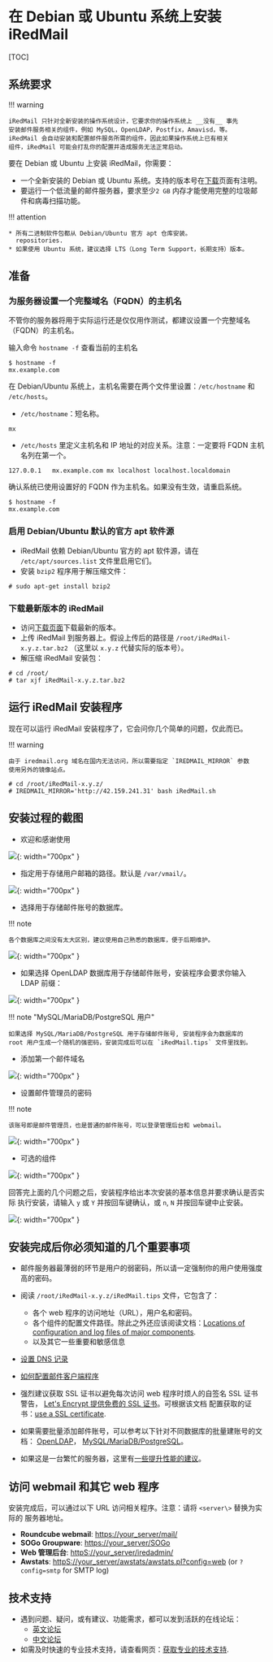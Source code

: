 # 在 Debian 或 Ubuntu 系统上安装 iRedMail

[TOC]

## 系统要求

!!! warning

    iRedMail 只针对全新安装的操作系统设计，它要求你的操作系统上 __没有__ 事先
    安装邮件服务相关的组件，例如 MySQL，OpenLDAP，Postfix，Amavisd，等。
    iRedMail 会自动安装和配置邮件服务所需的组件，因此如果操作系统上已有相关
    组件，iRedMail 可能会打乱你的配置并造成服务无法正常启动。

要在 Debian 或 Ubuntu 上安装 iRedMail，你需要：

* 一个全新安装的 Debian 或 Ubuntu 系统。支持的版本号在[下载](../download.html)页面有注明。
* 要运行一个低流量的邮件服务器，要求至少`2 GB` 内存才能使用完整的垃圾邮件和病毒扫描功能。

!!! attention

    * 所有二进制软件包都从 Debian/Ubuntu 官方 apt 仓库安装。
      repositories.
    * 如果使用 Ubuntu 系统，建议选择 LTS（Long Term Support，长期支持）版本。

## 准备

### 为服务器设置一个完整域名（FQDN）的主机名

不管你的服务器将用于实际运行还是仅仅用作测试，都建议设置一个完整域名（FQDN）的主机名。

输入命令 `hostname -f` 查看当前的主机名

```shell
$ hostname -f
mx.example.com
```

在 Debian/Ubuntu 系统上，主机名需要在两个文件里设置：`/etc/hostname` 和 `/etc/hosts`。

* `/etc/hostname`：短名称。

```
mx
```

* `/etc/hosts` 里定义主机名和 IP 地址的对应关系。注意：一定要将 FQDN 主机名列在第一个。

```
127.0.0.1   mx.example.com mx localhost localhost.localdomain
```

确认系统已使用设置好的 FQDN 作为主机名。如果没有生效，请重启系统。

```
$ hostname -f
mx.example.com
```

### 启用 Debian/Ubuntu 默认的官方 apt 软件源

* iRedMail 依赖 Debian/Ubuntu 官方的 apt 软件源，请在 `/etc/apt/sources.list`
  文件里启用它们。
* 安装 `bzip2` 程序用于解压缩文件：

```
# sudo apt-get install bzip2
```

### 下载最新版本的 iRedMail

* 访问[下载页面](../download.html)下载最新的版本。
* 上传 iRedMail 到服务器上。假设上传后的路径是 `/root/iRedMail-x.y.z.tar.bz2`
  （这里以 `x.y.z` 代替实际的版本号）。
* 解压缩 iRedMail 安装包：

```
# cd /root/
# tar xjf iRedMail-x.y.z.tar.bz2
```

## 运行 iRedMail 安装程序

现在可以运行 iRedMail 安装程序了，它会问你几个简单的问题，仅此而已。

!!! warning

    由于 iredmail.org 域名在国内无法访问，所以需要指定 `IREDMAIL_MIRROR` 参数
    使用另外的镜像站点。

```
# cd /root/iRedMail-x.y.z/
# IREDMAIL_MIRROR='http://42.159.241.31' bash iRedMail.sh
```

## 安装过程的截图

* 欢迎和感谢使用

![](./images/installation/welcome.png){: width="700px" }

* 指定用于存储用户邮箱的路径。默认是 `/var/vmail/`。

![](./images/installation/mail_storage.png){: width="700px" }

* 选择用于存储邮件账号的数据库。

!!! note

    各个数据库之间没有太大区别，建议使用自己熟悉的数据库，便于后期维护。

![](./images/installation/backends.png){: width="700px" }

* 如果选择 OpenLDAP 数据库用于存储邮件账号，安装程序会要求你输入 LDAP 前缀：

![](./images/installation/ldap_suffix.png){: width="700px" }

!!! note "MySQL/MariaDB/PostgreSQL 用户"

    如果选择 MySQL/MariaDB/PostgreSQL 用于存储邮件账号, 安装程序会为数据库的
    root 用户生成一个随机的强密码，安装完成后可以在 `iRedMail.tips` 文件里找到。

* 添加第一个邮件域名

![](./images/installation/first_domain.png){: width="700px" }

* 设置邮件管理员的密码

!!! note

    该账号即是邮件管理员，也是普通的邮件账号，可以登录管理后台和 webmail。

![](./images/installation/admin_pw.png){: width="700px" }

* 可选的组件

![](./images/installation/optional_components.png){: width="700px" }


回答完上面的几个问题之后，安装程序给出本次安装的基本信息并要求确认是否实际
执行安装，请输入 `y` 或 `Y` 并按回车键确认，或 `n`, `N` 并按回车键中止安装。

![](./images/installation/review.png){: width="700px" }

## 安装完成后你必须知道的几个重要事项

* 邮件服务器最薄弱的环节是用户的弱密码，所以请一定强制你的用户使用强度高的密码。
* 阅读 `/root/iRedMail-x.y.z/iRedMail.tips` 文件，它包含了：

    * 各个 web 程序的访问地址（URL），用户名和密码。
    * 各个组件的配置文件路径。除此之外还应该阅读文档：[Locations of configuration and log files of major components](../file.locations.html).
    * 以及其它一些重要和敏感信息

* [设置 DNS 记录](../setup.dns.html)
* [如何配置邮件客户端程序](../index.html#configure-mail-client-applications)
* 强烈建议获取 SSL 证书以避免每次访问 web 程序时烦人的自签名 SSL 证书警告，
  [Let's Encrypt 提供免费的 SSL 证书](https://letsencrypt.org)。可根据该文档
  配置获取的证书：[use a SSL certificate](../use.a.bought.ssl.certificate.html).
* 如果需要批量添加邮件账号，可以参考以下针对不同数据库的批量建账号的文档：
  [OpenLDAP](../ldap.bulk.create.mail.users.html)，
  [MySQL/MariaDB/PostgreSQL](../sql.bulk.create.mail.users.html)。
* 如果这是一台繁忙的服务器，这里有[一些提升性能的建议](../performance.tuning.html)。

## 访问 webmail 和其它 web 程序

安装完成后，可以通过以下 URL 访问相关程序。注意：请将 `<server\>` 替换为实际的
服务器地址。

* __Roundcube webmail__: <https://your_server/mail/>
* __SOGo Groupware__: <https://your_server/SOGo>
* __Web 管理后台__: <httpS://your_server/iredadmin/>
* __Awstats__: <httpS://your_server/awstats/awstats.pl?config=web> (or `?config=smtp` for SMTP log)

## 技术支持

* 遇到问题、疑问，或有建议、功能需求，都可以发到活跃的在线论坛：
    * [英文论坛](http://www.iredmail.org/forum/)
    * [中文论坛](http://www.iredmail.com/bbs/)
* 如需及时快速的专业技术支持，请查看网页：[获取专业的技术支持](../support.html).
